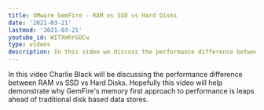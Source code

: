 ```yaml
---
title: VMware GemFire - RAM vs SSD vs Hard Disks
date: '2021-03-21'
lastmod: '2021-03-21'
youtube_id: WITXmRrGOCw
type: videos
description: In this video we discuss the performance difference between RAM vs SSD vs Hard Disks.    
---
```

In this video Charlie Black will be discussing the performance difference between RAM vs SSD vs Hard Disks.   Hopefully this video will help demonstrate why GemFire's memory first approach to performance is leaps ahead of traditional disk based data stores.  